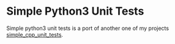 # Simple Python3 Unit Tests

Simple python3 unit tests is a port of another one of my projects [simple_cpp_unit_tests](https://github.com/Breadleaf/simple_cpp_unit_tests).
